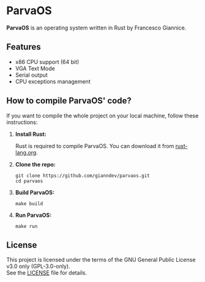 # ParvaOS

**ParvaOS** is an operating system written in Rust by Francesco Giannice.

## Features

- x86 CPU support (64 bit)
- VGA Text Mode
- Serial output
- CPU exceptions management

## How to compile ParvaOS' code?

If you want to compile the whole project on your local machine, follow these instructions:

1. **Install Rust:**

   Rust is required to compile ParvaOS. You can download it from [rust-lang.org](https://www.rust-lang.org/).

2. **Clone the repo:**

    ```
    git clone https://github.com/gianndev/parvaos.git
    cd parvaos
    ```

3. **Build ParvaOS:**

    ```
    make build
    ```

4. **Run ParvaOS:**

    ```
    make run
    ```

## License

This project is licensed under the terms of the GNU General Public License v3.0 only (GPL-3.0-only).  
See the [LICENSE](./LICENSE) file for details.
